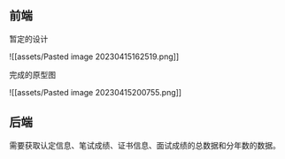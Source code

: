 ## 前端

暂定的设计

![[assets/Pasted image 20230415162519.png]]

完成的原型图

![[assets/Pasted image 20230415200755.png]]

## 后端

需要获取认定信息、笔试成绩、证书信息、面试成绩的总数据和分年数的数据。

